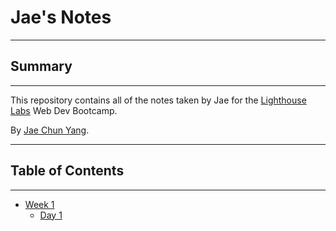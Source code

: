 # Jae's Notes

---
## Summary
---
This repository contains all of the notes taken by Jae for the [Lighthouse Labs](https://www.lighthouselabs.ca) Web Dev Bootcamp.

By [Jae Chun Yang](https://github.com/jakinyang).

---
## Table of Contents
---
* [Week 1](/week_1/)
  * [Day 1](/week_1/day_1/)
